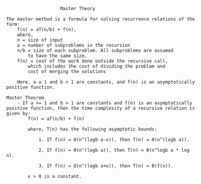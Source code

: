                         Master Theory

    The master method is a formula for solving recurrence relations of the form: 
        T(n) = aT(n/b) + f(n),
        where,
        n = size of input
        a = number of subproblems in the recursion
        n/b = size of each subproblem. All subproblems are assumed 
            to have the same size.
        f(n) = cost of the work done outside the recursive call, 
            which includes the cost of dividing the problem and
            cost of merging the solutions

        Here, a ≥ 1 and b > 1 are constants, and f(n) is an asymptotically positive function.

    Master Theorem
        - If a >= 1 and b > 1 are constants and f(n) is an asymptotically positive function, then the time complexity of a recursive relation is given by:
            T(n) = aT(n/b) + f(n)

            where, T(n) has the following asymptotic bounds:

                1. If f(n) = O(n^(logb a-ϵ)), then T(n) = Θ(n^(logb a)).

                2. If f(n) = Θ(n^(logb a)), then T(n) = Θ(n^logb a * log n).

                3. If f(n) = Ω(n^(logb a+ϵ)), then T(n) = Θ(f(n)).

            ϵ > 0 is a constant.